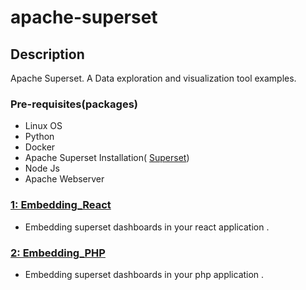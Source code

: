 # apache-superset


## Description

Apache Superset. A Data exploration and visualization tool examples.

### Pre-requisites(packages)

* Linux OS
* Python
* Docker
* Apache Superset Installation( [Superset](https://github.com/DataTalksClub/mlops-zoomcamp))
* Node Js
* Apache Webserver




### [1: Embedding_React](01_embedding_to_react)

* Embedding superset dashboards in your react application .


### [2: Embedding_PHP](02_embedding_to_react)

* Embedding superset dashboards in your php application .

